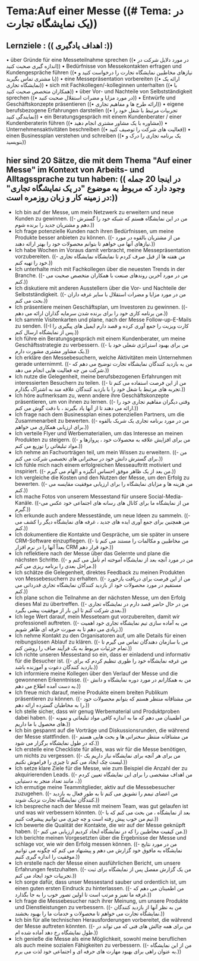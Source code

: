 # Tema:Auf einer Messe ((# Tema: در یک نمایشگاه تجارت))
## Lernziele : (( اهداف یادگیری :))
• über Gründe für eine Messeteilnahme sprechen ((• در مورد دلایل شرکت در اندازه گیری صحبت کنید))
• Bedürfnisse von Messekontakten erfragen und Kundengespräche führen ((• نیازهای مخاطبین نمایشگاه تجارت را درخواست کنید و با مشتری تماس بگیرید))
• eine Messepräsentation vorbereiten ((• ارائه یک نمایشگاه تجاری))
• sich mit Fachkollegen/-kolleginnen unterhalten ((• با همکاران متخصص صحبت کنید))
• über Vor- und Nachteile von Selbstständigkeit sprechen ((• در مورد مزایا و مضرات استقلال صحبت کنید))
• Entwürfe und Geschäftskonzepte präsentieren ((• ارائه طرح ها و مفاهیم تجاری))
• eigene berufsbezogene Erfahrungen darstellen ((• تجربیات مرتبط با شغل خود را نمایندگی کنید))
• ein Beratungsgespräch mit einem Kundenberater / einer Kundenberaterin führen ((• مشاوره با یک مشاور مشتری انجام دهید))
• Unternehmensaktivitäten beschreiben ((• فعالیت های شرکت را توصیف کنید))
• einen Businessplan verstehen und schreiben ((• یک برنامه تجاری را درک و بنویسید))
## hier sind 20 Sätze, die mit dem Thema "Auf einer Messe" im Kontext von Arbeits- und Alltagssprache zu tun haben: (( در اینجا 20 جمله وجود دارد که مربوط به موضوع "در یک نمایشگاه تجاری" در زمینه کار و زبان روزمره است:))
- Ich bin auf der Messe, um mein Netzwerk zu erweitern und neue Kunden zu gewinnen. ((- من در این نمایشگاه هستم که شبکه خود را گسترش دهم و مشتریان جدید را برنده شوم.))
- Ich frage potenzielle Kunden nach ihren Bedürfnissen, um meine Produkte besser anbieten zu können. ((- من از مشتریان بالقوه در مورد نیازهای آنها می خواهم تا بتوانم محصولات خود را بهتر ارائه دهند.))
- Ich habe Wochen im Voraus damit verbracht, meine Messepräsentation vorzubereiten. ((- من هفته ها از قبل صرف کردم تا نمایشگاه نمایشگاه تجاری خود را تهیه کنم.))
- Ich unterhalte mich mit Fachkollegen über die neuesten Trends in der Branche. ((- من در مورد آخرین روندهای صنعت با همکاران متخصص صحبت می کنم.))
- Ich diskutiere mit anderen Ausstellern über die Vor- und Nachteile der Selbstständigkeit. ((- من در مورد مزایا و مضرات استقلال با سایر غرفه داران بحث می کنم.))
- Ich präsentiere meinen Geschäftsplan, um Investoren zu gewinnen. ((- من برنامه کاری خود را برای برنده شدن سرمایه گذاران ارائه می دهم.))
- Ich sammle Visitenkarten und plane, nach der Messe Follow-up-E-Mails zu senden. ((-I کارت ویزیت را جمع آوری کرده و قصد دارم ایمیل های پیگیری را پس از نمایشگاه ارسال کنم.))
- Ich führe ein Beratungsgespräch mit einem Kundenberater, um meine Geschäftsstrategie zu verbessern. ((- من برای بهبود استراتژی شغلی خود با یک مشاور مشتری مشورت دارم.))
- Ich erkläre den Messebesuchern, welche Aktivitäten mein Unternehmen gerade unternimmt. ((- من به بازدید کنندگان نمایشگاه تجارت توضیح می دهم که شرکت من چه فعالیت هایی انجام می دهد.))
- Ich nutze die Gelegenheit, meine berufsbezogenen Erfahrungen mit interessierten Besuchern zu teilen. ((- من از این فرصت استفاده می کنم تا تجربه های مرتبط با شغل خود را با بازدید کنندگان علاقه مند به اشتراک بگذارم.))
- Ich höre aufmerksam zu, wenn andere ihre Geschäftskonzepte präsentieren, um von ihnen zu lernen. ((- وقتی دیگران مفاهیم تجاری خود را ارائه می دهند تا از آنها یاد بگیرند ، با دقت گوش می کنم.))
- Ich frage nach dem Businessplan eines potenziellen Partners, um die Zusammenarbeit zu bewerten. ((- من در مورد برنامه تجاری یک شریک بالقوه برای ارزیابی همکاری می خواهم.))
- Ich verteile Flyer und Werbematerialien, um das Interesse an meinen Produkten zu steigern. ((- من برای افزایش علاقه به محصولات خود ، پروازها و مواد تبلیغاتی را توزیع می کنم.))
- Ich nehme an Fachvorträgen teil, um mein Wissen zu erweitern. ((- من برای گسترش دانش خود در سخنرانی های تخصصی شرکت می کنم.))
- Ich fühle mich nach einem erfolgreichen Messeauftritt motiviert und inspiriert. ((- من بعد از یک ظاهر موفق احساس انگیزه و الهام می گیرم.))
- Ich vergleiche die Kosten und den Nutzen der Messe, um den Erfolg zu bewerten. ((- من هزینه ها و مزایای نمایشگاه را برای ارزیابی موفقیت مقایسه می کنم.))
- Ich mache Fotos von unserem Messestand für unsere Social-Media-Kanäle. ((-من از نمایشگاه ما برای کانال های رسانه های اجتماعی خود عکس می گیرم.))
- Ich erkunde auch andere Messestände, um neue Ideen zu sammeln. ((- من همچنین برای جمع آوری ایده های جدید ، غرفه های نمایشگاه دیگر را کشف می کنم.))
- Ich dokumentiere die Kontakte und Gespräche, um sie später in unsere CRM-Software einzupflegen. ((- من مخاطبین و مکالمات را مستند می کنم تا بعداً آنها را در نرم افزار CRM خود قرار دهم.))
- Ich reflektiere nach der Messe über das Gelernte und plane die nächsten Schritte. ((- من در مورد آنچه بعد از نمایشگاه آموخته ام تأمل می کنم و مراحل بعدی را برنامه ریزی می کنم.))
- Ich schätze die Gelegenheit, direktes Feedback zu meinen Produkten von Messebesuchern zu erhalten. ((- من از این فرصت برای دریافت بازخورد مستقیم در مورد محصولات خود از بازدید کنندگان نمایشگاه تجاری قدردانی می کنم.))
- Ich plane schon die Teilnahme an der nächsten Messe, um den Erfolg dieses Mal zu übertreffen. ((- من در حال حاضر قصد دارم در نمایشگاه تجاری بعدی شرکت کنم تا این بار از موفقیت پیشی بگیرد.))
- Ich lege Wert darauf, mein Messeteam gut vorzubereiten, damit wir professionell auftreten. ((- من به آماده سازی تیم نمایشگاه تجاری خود اهمیت زیادی می دهم تا به صورت حرفه ای ظاهر شویم.))
- Ich nehme Kontakt zu den Organisatoren auf, um alle Details für einen reibungslosen Ablauf zu klären. ((- من با سازمان دهندگان تماس می گیرم تا تمام جزئیات مربوط به یک فرآیند صاف را روشن کنم.))
- Ich richte unseren Messestand so ein, dass er einladend und informativ für die Besucher ist. ((- من غرفه نمایشگاه خود را طوری تنظیم کردم که برای بازدید کنندگان دعوت و آموزنده باشد.))
- Ich informiere meine Kollegen über den Verlauf der Messe und die gewonnenen Erkenntnisse. ((- من به همکارانم در مورد دوره نمایشگاه و دانش به دست آمده اطلاع می دهم.))
- Ich freue mich darauf, meine Produkte einem breiten Publikum präsentieren zu können. ((- من مشتاقانه منتظر هستم که بتوانم محصولات خود را به مخاطبان گسترده ارائه دهم.))
- Ich stelle sicher, dass wir genug Werbematerial und Produktproben dabei haben. ((- من اطمینان می دهم که ما به اندازه کافی مواد تبلیغاتی و نمونه های محصول با ما داریم.))
- Ich bin gespannt auf die Vorträge und Diskussionsrunden, die während der Messe stattfinden. ((- من مشتاقانه منتظر سخنرانی ها و بحث هایی هستم که در طول نمایشگاه برگزار می شود.))
- Ich erstelle eine Checkliste für alles, was wir für die Messe benötigen, um nichts zu vergessen. ((- من برای هر آنچه برای نمایشگاه نیاز داریم یک لیست چک ایجاد می کنم تا چیزی را فراموش نکنیم.))
- Ich setze klare Ziele für die Messe, wie zum Beispiel die Anzahl der zu akquirierenden Leads. ((- من اهداف مشخصی را برای این نمایشگاه تعیین کردم ، مانند تعداد منجر به دستیابی.))
- Ich ermutige meine Teammitglieder, aktiv auf die Messebesucher zuzugehen. ((- من اعضای تیمم را تشویق می کنم تا به طور فعال به بازدید کنندگان نمایشگاه تجارت نزدیک شوند.))
- Ich bespreche nach der Messe mit meinem Team, was gut gelaufen ist und was wir verbessern könnten. ((- بعد از نمایشگاه ، من بحث می کنم که با تیم من خوب پیش رفته است و چه چیزی می توانیم پیشرفت کنیم.))
- Ich bewerte die Qualität der Kontakte, die wir auf der Messe geknüpft haben. ((- من کیفیت مخاطبین را که در نمایشگاه ایجاد کردیم ارزیابی می کنم.))
- Ich berichte meinen Vorgesetzten über die Ergebnisse der Messe und schlage vor, wie wir den Erfolg messen können. ((- من در مورد نتایج نمایشگاه به مافوق خود گزارش می دهم و پیشنهاد می کنم که چگونه می توانیم موفقیت را اندازه گیری کنیم.))
- Ich erstelle nach der Messe einen ausführlichen Bericht, um unsere Erfahrungen festzuhalten. ((- من یک گزارش مفصل پس از نمایشگاه برای ثبت تجربیات خود ایجاد می کنم.))
- Ich sorge dafür, dass unser Messestand sauber und ordentlich ist, um einen guten ersten Eindruck zu hinterlassen. ((- من اطمینان می دهم که غرفه ما تمیز و مرتب است تا اولین تصور خوب را به جا بگذارد.))
- Ich frage die Messebesucher nach ihrer Meinung, um unsere Produkte und Dienstleistungen zu verbessern. ((- من به نظر آنها از بازدید کنندگان نمایشگاه تجارت می خواهم تا محصولات و خدمات ما را بهبود بخشند.))
- Ich bin für alle technischen Herausforderungen vorbereitet, die während der Messe auftreten könnten. ((- من برای همه چالش های فنی که می تواند در طول نمایشگاه رخ دهد آماده شده ام.))
- Ich genieße die Messe als eine Möglichkeit, sowohl meine beruflichen als auch meine sozialen Fähigkeiten zu verbessern. ((- من از این نمایشگاه به عنوان راهی برای بهبود مهارت های حرفه ای و اجتماعی خود لذت می برم.))
